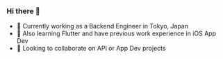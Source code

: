### Hi there 👋

- 🔭 Currently working as a Backend Engineer in Tokyo, Japan
- 🌱 Also learning Flutter and have previous work experience in iOS App Dev
- 👯 Looking to collaborate on API or App Dev projects

<!--
**advaita13/advaita13** is a ✨ _special_ ✨ repository because its `README.md` (this file) appears on your GitHub profile.

Here are some ideas to get you started:

- 🔭 I’m currently working on ...
- 🌱 I’m currently learning ...
- 👯 I’m looking to collaborate on ...
- 🤔 I’m looking for help with ...
- 💬 Ask me about ...
- 📫 How to reach me: ...
- 😄 Pronouns: ...
- ⚡ Fun fact: ...
-->
